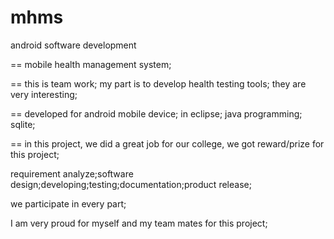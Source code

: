 mhms
====

android software development


==
mobile health management system;

==
this is team work; my part is to develop health testing tools; they are very interesting;

==
developed for android mobile device;
in eclipse;
java programming;
sqlite;

==
in this project, we did a great job for our college, we got reward/prize for this project;

requirement analyze;software design;developing;testing;documentation;product release;

we participate in every part;

I am very proud for myself and my team mates for this project;
